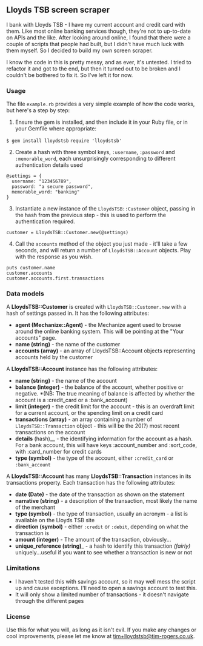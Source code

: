 ## Lloyds TSB screen scraper

I bank with Lloyds TSB - I have my current account and credit card with them. Like most online banking services though, they're not to up-to-date on APIs and the like. After looking around online, I found that there were a couple of scripts that people had built, but I didn't have much luck with them myself. So I decided to build my own screen scraper.

I know the code in this is pretty messy, and as ever, it's untested. I tried to refactor it and got to the end, but then it turned out to be broken and I couldn't be bothered to fix it. So I've left it for now.

### Usage

The file `example.rb` provides a very simple example of how the code works, but here's a step by step:

1. Ensure the gem is installed, and then include it in your Ruby file, or in your Gemfile where appropriate:

`$ gem install lloydstsb`
`require 'lloydstsb'`

2. Create a hash with three symbol keys, `:username`, `:password` and `:memorable_word`, each unsurprisingly corresponding to different authentication details used

```
@settings = {
  username: "123456789",
  password: "a secure password",
  memorable_word: "banking"
}
```

3. Instantiate a new instance of the `LloydsTSB::Customer` object, passing in the hash from the previous step - this is used to perform the authentication required.

`customer = LloydsTSB::Customer.new(@settings)`

4. Call the `accounts` method of the object you just made - it'll take a few seconds, and will return a number of `LloydsTSB::Account` objects. Play with the response as you wish.

```
puts customer.name
customer.accounts
customer.accounts.first.transactions
```

### Data models

A __LloydsTSB::Customer__ is created with `LloydsTSB::Customer.new` with a hash of settings passed in. It has the following attributes:

* __agent (Mechanize::Agent)__ - the Mechanize agent used to browse around the online banking system. This will be pointing at the "Your accounts" page.
* __name (string)__ - the name of the customer
* __accounts (array)__ - an array of LloydsTSB::Account objects representing accounts held by the customer

A __LloydsTSB::Account__ instance has the following attributes:

* __name (string)__ - the name of the account
* __balance (integer)__ - the balance of the account, whether positive or negative. *(NB: The true meaning of balance is affected by whether the account is a :credit_card or a :bank_account)
* __limit (integer)__ - the credit limit for the account - this is an overdraft limit for a current account, or the spending limit on a credit card
* __transactions (array)__ - an array containing a number of `LloydsTSB::Transaction` object - this will be the 20(?) most recent transactions on the account
* __details__ (hash)__ - the identifying information for the account as a hash. For a bank account, this will have keys :account_number and :sort_code, with :card_number for credit cards
* __type (symbol)__ - the type of the account, either `:credit_card` or `:bank_account`

A __LloydsTSB::Account__ has many __LloydsTSB::Transaction__ instances in its transactions property. Each transaction has the following attributes:

* __date (Date)__ - the date of the transaction as shown on the statement
* __narrative (string)__ - a description of the transaction, most likely the name of the merchant
* __type (symbol)__ - the type of transaction, usually an acronym - a list is available on the Lloyds TSB site
* __direction (symbol)__ - either `:credit` or `:debit`, depending on what the transaction is
* __amount (integer)__ - The amount of the transaction, obviously...
* __unique_reference (string)___ - a hash to identify this transaction *(fairly)* uniquely...useful if you want to see whether a transaction is new or not

### Limitations

* I haven't tested this with savings account, so it may well mess the script up and cause exceptions. I'll need to open a savings account to test this.
* It will only show a limited number of transactions - it doesn't navigate through the different pages

### License

Use this for what you will, as long as it isn't evil. If you make any changes or cool improvements, please let me know at <tim+lloydstsb@tim-rogers.co.uk>.